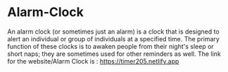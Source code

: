 # Alarm-Clock
An alarm clock (or sometimes just an alarm) is a clock that is designed to alert an individual or group of individuals at a specified time. The primary function of these clocks is to awaken people from their night's sleep or short naps; they are sometimes used for other reminders as well.
The link for the website/Alarm Clock is : https://timer205.netlify.app
